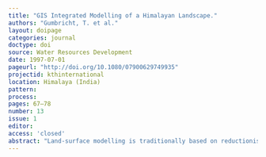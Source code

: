 ```yaml
---
title: "GIS Integrated Modelling of a Himalayan Landscape."
authors: "Gumbricht, T. et al."
layout: doipage
categories: journal
doctype: doi
source: Water Resources Development
date: 1997-07-01
pageurl: "http://doi.org/10.1080/07900629749935"
projectid: kthinternational
location: Himalaya (India)
pattern:
process:
pages: 67–78
number: 13
issue: 1
editor:
access: 'closed'
abstract: "Land-surface modelling is traditionally based on reductionistic cause-effect models developed for the temperate region. Sustainable management of vulnerable and extreme regions demands a new holistic approach relying on first principles and integration of processes and patterns. In this article remotely sensed data and GIS are combined for creating digital data sets of elevation and vegetation over the Himalayan Sutlej river and its tributaries. GIS-coupled models are used for distributed estimates of precipitation,and modelling of the basin water cycle. Based on the derived data and their scale and error, an expert system incorporating fuzzy logic is used for index-related erosion modelling. It is concluded that GIS integrated modelling can pave the way to sustainable landscape management."
---
```

